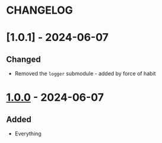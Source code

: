 # CHANGELOG

# [1.0.1] - 2024-06-07

## Changed

- Removed the `logger` submodule - added by force of habit


# [1.0.0] - 2024-06-07

## Added

- Everything

[1.0.0]: https://github.com/milescsmith/asap-script-gen/compare/1.0.0..1.0.1
[1.0.0]: https://github.com/milescsmith/asap-script-gen/releases/tag/1.0.0